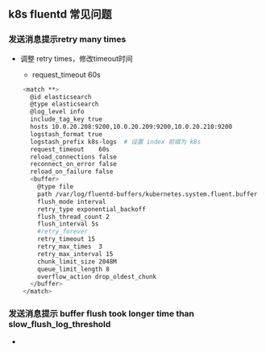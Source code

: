 ##  k8s fluentd 常见问题


### 发送消息提示retry many times

- 调整 retry times，修改timeout时间

  -  request_timeout    60s


```bash
    <match **>
      @id elasticsearch
      @type elasticsearch
      @log_level info
      include_tag_key true
      hosts 10.0.20.208:9200,10.0.20.209:9200,10.0.20.210:9200
      logstash_format true
      logstash_prefix k8s-logs  # 设置 index 前缀为 k8s
      request_timeout    60s
      reload_connections false
      reconnect_on_error false
      reload_on_failure false
      <buffer>
        @type file
        path /var/log/fluentd-buffers/kubernetes.system.fluent.buffer
        flush_mode interval
        retry_type exponential_backoff
        flush_thread_count 2
        flush_interval 5s
        #retry_forever
        retry_timeout 15
        retry_max_times  3
        retry_max_interval 15
        chunk_limit_size 2048M
        queue_limit_length 8
        overflow_action drop_oldest_chunk
      </buffer>
    </match>

```

### 发送消息提示 buffer flush took longer time than slow_flush_log_threshold

- 

